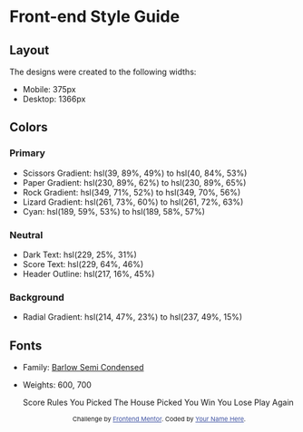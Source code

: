 # Front-end Style Guide

## Layout

The designs were created to the following widths:

- Mobile: 375px
- Desktop: 1366px

## Colors

### Primary

- Scissors Gradient: hsl(39, 89%, 49%) to hsl(40, 84%, 53%)
- Paper Gradient: hsl(230, 89%, 62%) to hsl(230, 89%, 65%)
- Rock Gradient: hsl(349, 71%, 52%) to hsl(349, 70%, 56%)
- Lizard Gradient: hsl(261, 73%, 60%) to hsl(261, 72%, 63%)
- Cyan: hsl(189, 59%, 53%) to hsl(189, 58%, 57%)

### Neutral

- Dark Text: hsl(229, 25%, 31%)
- Score Text: hsl(229, 64%, 46%)
- Header Outline: hsl(217, 16%, 45%)

### Background

- Radial Gradient: hsl(214, 47%, 23%) to hsl(237, 49%, 15%)

## Fonts

- Family: [Barlow Semi Condensed](https://fonts.google.com/specimen/Barlow+Semi+Condensed)
- Weights: 600, 700




   <!-- Feel free to remove these styles or customise in your own stylesheet 👍 -->
    <style>
        .attribution {
            font-size: 11px;
            text-align: center;
        }
        
        .attribution a {
            color: hsl(228, 45%, 44%);
        }
    </style>


    Score Rules You Picked The House Picked You Win You Lose Play Again



    
    <div class="attribution">
        Challenge by <a href="https://www.frontendmentor.io?ref=challenge" target="_blank">Frontend Mentor</a>. Coded by <a href="#">Your Name Here</a>.
    </div>
